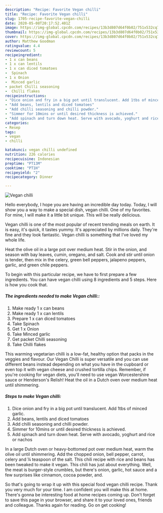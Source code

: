 ```yaml
---
description: "Recipe: Favorite Vegan chilli"
title: "Recipe: Favorite Vegan chilli"
slug: 1705-recipe-favorite-vegan-chilli
date: 2020-05-08T20:17:52.401Z
image: https://img-global.cpcdn.com/recipes/13b3d807d64f0b02/751x532cq70/vegan-chilli-recipe-main-photo.jpg
thumbnail: https://img-global.cpcdn.com/recipes/13b3d807d64f0b02/751x532cq70/vegan-chilli-recipe-main-photo.jpg
cover: https://img-global.cpcdn.com/recipes/13b3d807d64f0b02/751x532cq70/vegan-chilli-recipe-main-photo.jpg
author: Matthew Goodman
ratingvalue: 4.4
reviewcount: 5
recipeingredient:
- 1 x can beans
- 1 x can lentils
- 1 x can diced tomatoes
-  Spinach
- 1 x Onion
-  Minced garlic
- packet Chilli seasoning
-  Chilli flakes
recipeinstructions:
- "Dice onion and fry in a big pot until translucent. Add 1tbs of minced garlic."
- "Add beans, lentils and diced tomatoes"
- "Add chilli seasoning and chilli powder."
- "Simmer for 10mins or until desired thickness is achieved."
- "Add spinach and turn down heat. Serve with avocado, yoghurt and rice or nachos"
categories:
- Resep
tags:
- vegan
- chilli

katakunci: vegan chilli undefined
nutrition: 226 calories
recipecuisine: Indonesian
preptime: "PT13M"
cooktime: "PT1H"
recipeyield: "2"
recipecategory: Dinner

---
```



![Vegan chilli](https://img-global.cpcdn.com/recipes/13b3d807d64f0b02/751x532cq70/vegan-chilli-recipe-main-photo.jpg)

Hello everybody, I hope you are having an incredible day today. Today, I will show you a way to make a special dish, vegan chilli. One of my favorites. For mine, I will make it a little bit unique. This will be really delicious.

Vegan chilli is one of the most popular of recent trending meals on earth. It is easy, it's quick, it tastes yummy. It's appreciated by millions daily. They're fine and they look fantastic. Vegan chilli is something that I've loved my whole life.

Heat the olive oil in a large pot over medium heat. Stir in the onion, and season with bay leaves, cumin, oregano, and salt. Cook and stir until onion is tender, then mix in the celery, green bell peppers, jalapeno peppers, garlic, and green chile peppers.


To begin with this particular recipe, we have to first prepare a few ingredients. You can have vegan chilli using 8 ingredients and 5 steps. Here is how you cook that.

##### The ingredients needed to make Vegan chilli::

1. Make ready 1 x can beans
1. Make ready 1 x can lentils
1. Prepare 1 x can diced tomatoes
1. Take  Spinach
1. Get 1 x Onion
1. Take  Minced garlic
1. Get packet Chilli seasoning
1. Take  Chilli flakes


This warming vegetarian chilli is a low-fat, healthy option that packs in the veggies and flavour. Our Vegan Chilli is super versatile and you can use different beans instead depending on what you have in the cupboard or even top it with vegan cheese and crushed tortilla chips. Remember, if you&#39;re cooking for vegan diets, you&#39;ll need to use vegan Worcestershire sauce or Henderson&#39;s Relish! Heat the oil in a Dutch oven over medium heat until shimmering. 

##### Steps to make Vegan chilli:

1. Dice onion and fry in a big pot until translucent. Add 1tbs of minced garlic.
1. Add beans, lentils and diced tomatoes
1. Add chilli seasoning and chilli powder.
1. Simmer for 10mins or until desired thickness is achieved.
1. Add spinach and turn down heat. Serve with avocado, yoghurt and rice or nachos


In a large Dutch oven or heavy-bottomed pot over medium heat, warm the olive oil until shimmering. Add the chopped onion, bell pepper, carrot, celery and ¼ teaspoon of the salt. This chili recipe with rice and beans has been tweaked to make it vegan. This chili has just about everything. Well, the meat is burger-style crumbles, but there&#39;s onion, garlic, hot sauce and a few surprises like cinnamon, cocoa powder, and. 

So that's going to wrap it up with this special food vegan chilli recipe. Thank you very much for your time. I am confident you will make this at home. There's gonna be interesting food at home recipes coming up. Don't forget to save this page in your browser, and share it to your loved ones, friends and colleague. Thanks again for reading. Go on get cooking!
